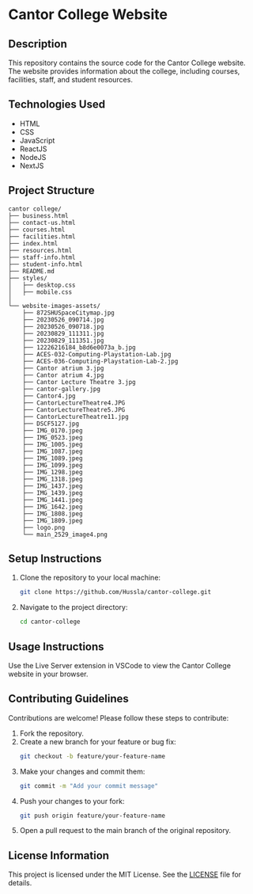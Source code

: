 # Cantor College Website

## Description
This repository contains the source code for the Cantor College website. The website provides information about the college, including courses, facilities, staff, and student resources.

## Technologies Used
- HTML
- CSS
- JavaScript
- ReactJS
- NodeJS
- NextJS

## Project Structure
```
cantor college/
├── business.html
├── contact-us.html
├── courses.html
├── facilities.html
├── index.html
├── resources.html
├── staff-info.html
├── student-info.html
├── README.md
├── styles/
│   ├── desktop.css
│   ├── mobile.css
│  
└── website-images-assets/
    ├── 872SHUSpaceCitymap.jpg
    ├── 20230526_090714.jpg
    ├── 20230526_090718.jpg
    ├── 20230829_111311.jpg
    ├── 20230829_111351.jpg
    ├── 12226216184_b8d6e0073a_b.jpg
    ├── ACES-032-Computing-Playstation-Lab.jpg
    ├── ACES-036-Computing-Playstation-Lab-2.jpg
    ├── Cantor atrium 3.jpg
    ├── Cantor atrium 4.jpg
    ├── Cantor Lecture Theatre 3.jpg
    ├── cantor-gallery.jpg
    ├── Cantor4.jpg
    ├── CantorLectureTheatre4.JPG
    ├── CantorLectureTheatre5.JPG
    ├── CantorLectureTheatre11.jpg
    ├── DSCF5127.jpg
    ├── IMG_0170.jpeg
    ├── IMG_0523.jpeg
    ├── IMG_1005.jpeg
    ├── IMG_1087.jpeg
    ├── IMG_1089.jpeg
    ├── IMG_1099.jpeg
    ├── IMG_1298.jpeg
    ├── IMG_1318.jpeg
    ├── IMG_1437.jpeg
    ├── IMG_1439.jpeg
    ├── IMG_1441.jpeg
    ├── IMG_1642.jpeg
    ├── IMG_1808.jpeg
    ├── IMG_1809.jpeg
    ├── logo.png
    └── main_2529_image4.png
```

## Setup Instructions
1. Clone the repository to your local machine:
   ```bash
   git clone https://github.com/Hussla/cantor-college.git
   ```
2. Navigate to the project directory:
   ```bash
   cd cantor-college
   ```

## Usage Instructions
Use the Live Server extension in VSCode to view the Cantor College website in your browser.

## Contributing Guidelines
Contributions are welcome! Please follow these steps to contribute:
1. Fork the repository.
2. Create a new branch for your feature or bug fix:
   ```bash
   git checkout -b feature/your-feature-name
   ```
3. Make your changes and commit them:
   ```bash
   git commit -m "Add your commit message"
   ```
4. Push your changes to your fork:
   ```bash
   git push origin feature/your-feature-name
   ```
5. Open a pull request to the main branch of the original repository.

## License Information
This project is licensed under the MIT License. See the [LICENSE](LICENSE) file for details.
